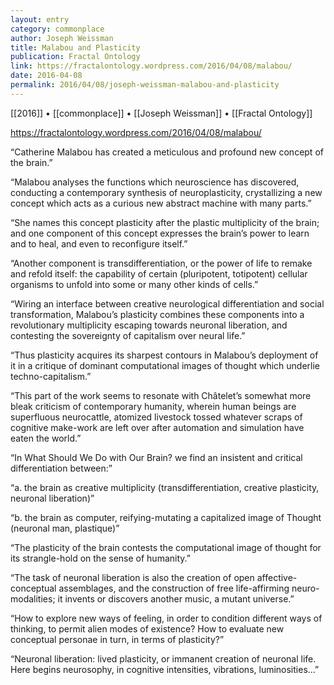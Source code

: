 ```yaml
---
layout: entry
category: commonplace
author: Joseph Weissman
title: Malabou and Plasticity
publication: Fractal Ontology
link: https://fractalontology.wordpress.com/2016/04/08/malabou/
date: 2016-04-08
permalink: 2016/04/08/joseph-weissman-malabou-and-plasticity
---
```


[[2016]] • [[commonplace]] • [[Joseph Weissman]] • [[Fractal Ontology]]

https://fractalontology.wordpress.com/2016/04/08/malabou/

“Catherine Malabou has created a meticulous and profound new concept of the brain.”

“Malabou analyses the functions which neuroscience has discovered, conducting a contemporary synthesis of neuroplasticity, crystallizing a new concept which acts as a curious new abstract machine with many parts.”

“She names this concept plasticity after the plastic multiplicity of the brain; and one component of this concept expresses the brain’s power to learn and to heal, and even to reconfigure itself.”

“Another component is transdifferentiation, or the power of life to remake and refold itself: the capability of certain (pluripotent, totipotent) cellular organisms to unfold into some or many other kinds of cells.”

“Wiring an interface between creative neurological differentiation and social transformation, Malabou’s plasticity combines these components into a revolutionary multiplicity escaping towards neuronal liberation, and contesting the sovereignty of capitalism over neural life.”

“Thus plasticity acquires its sharpest contours in Malabou’s deployment of it in a critique of dominant computational images of thought which underlie techno-capitalism.”

“This part of the work seems to resonate with Châtelet’s somewhat more bleak criticism of contemporary humanity, wherein human beings are superfluous neurocattle, atomized livestock tossed whatever scraps of cognitive make-work are left over after automation and simulation have eaten the world.”

“In What Should We Do with Our Brain? we find an insistent and critical differentiation between:”

“a. the brain as creative multiplicity (transdifferentiation, creative plasticity, neuronal liberation)”

“b. the brain as computer, reifying-mutating a capitalized image of Thought (neuronal man, plastique)”

“The plasticity of the brain contests the computational image of thought for its strangle-hold on the sense of humanity.”

“The task of neuronal liberation is also the creation of open affective-conceptual assemblages, and the construction of free life-affirming neuro-modalities; it invents or discovers another music, a mutant universe.”

“How to explore new ways of feeling, in order to condition different ways of thinking, to permit alien modes of existence? How to evaluate new conceptual personae in turn, in terms of plasticity?”

“Neuronal liberation: lived plasticity, or immanent creation of neuronal life. Here begins neurosophy, in cognitive intensities, vibrations, luminosities…”

